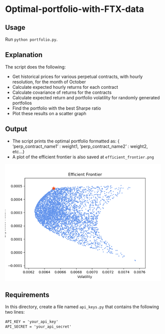# Optimal-portfolio-with-FTX-data

## Usage
Run `python portfolio.py`.

## Explanation
The script does the following:
* Get historical prices for various perpetual contracts, with hourly resolution, for the month of October
* Calculate expected hourly returns for each contract
* Calculate covariance of returns for the contracts
* Calculate expected return and portfolio volatility for randomly generated portfolios
* Find the portfolio with the best Sharpe ratio
* Plot these results on a scatter graph

## Output
* The script prints the optimal portfolio formatted as: { ‘perp_contract_name1’ : weight1, ‘perp_contract_name2’ : weight2, etc…}
* A plot of the efficient frontier is also saved at `efficient_frontier.png`

![efficient frontier](efficient_frontier.png?raw=true)

## Requirements
In this directory, create a file named `api_keys.py` that contains the following two lines:
```
API_KEY = 'your_api_key'
API_SECRET = 'your_api_secret'
```
